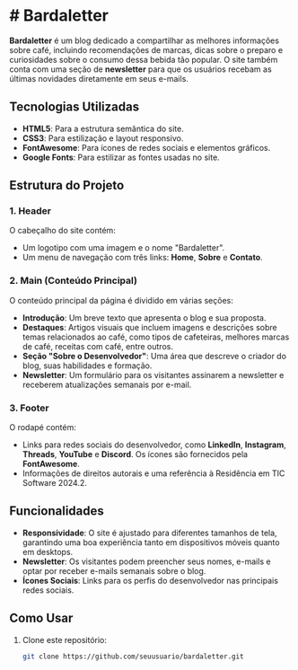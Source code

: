 # # Bardaletter

**Bardaletter** é um blog dedicado a compartilhar as melhores informações sobre café, incluindo recomendações de marcas, dicas sobre o preparo e curiosidades sobre o consumo dessa bebida tão popular. O site também conta com uma seção de **newsletter** para que os usuários recebam as últimas novidades diretamente em seus e-mails.

## Tecnologias Utilizadas

- **HTML5**: Para a estrutura semântica do site.
- **CSS3**: Para estilização e layout responsivo.
- **FontAwesome**: Para ícones de redes sociais e elementos gráficos.
- **Google Fonts**: Para estilizar as fontes usadas no site.

## Estrutura do Projeto

### 1. **Header**
O cabeçalho do site contém:
- Um logotipo com uma imagem e o nome "Bardaletter".
- Um menu de navegação com três links: **Home**, **Sobre** e **Contato**.

### 2. **Main (Conteúdo Principal)**
O conteúdo principal da página é dividido em várias seções:
- **Introdução**: Um breve texto que apresenta o blog e sua proposta.
- **Destaques**: Artigos visuais que incluem imagens e descrições sobre temas relacionados ao café, como tipos de cafeteiras, melhores marcas de café, receitas com café, entre outros.
- **Seção "Sobre o Desenvolvedor"**: Uma área que descreve o criador do blog, suas habilidades e formação.
- **Newsletter**: Um formulário para os visitantes assinarem a newsletter e receberem atualizações semanais por e-mail.

### 3. **Footer**
O rodapé contém:
- Links para redes sociais do desenvolvedor, como **LinkedIn**, **Instagram**, **Threads**, **YouTube** e **Discord**. Os ícones são fornecidos pela **FontAwesome**.
- Informações de direitos autorais e uma referência à Residência em TIC Software 2024.2.

## Funcionalidades

- **Responsividade**: O site é ajustado para diferentes tamanhos de tela, garantindo uma boa experiência tanto em dispositivos móveis quanto em desktops.
- **Newsletter**: Os visitantes podem preencher seus nomes, e-mails e optar por receber e-mails semanais sobre o blog.
- **Ícones Sociais**: Links para os perfis do desenvolvedor nas principais redes sociais.

## Como Usar

1. Clone este repositório:
   ```bash
   git clone https://github.com/seuusuario/bardaletter.git
